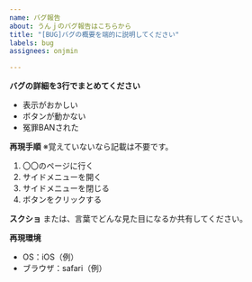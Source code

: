 ```yaml
---
name: バグ報告
about: うんｊのバグ報告はこちらから
title: "[BUG]バグの概要を端的に説明してください"
labels: bug
assignees: onjmin

---
```


**バグの詳細を3行でまとめてください**
- 表示がおかしい
- ボタンが動かない 
- 冤罪BANされた

**再現手順**
※覚えていないなら記載は不要です。
1. 〇〇のページに行く
2. サイドメニューを開く
3. サイドメニューを閉じる
4. ボタンをクリックする

**スクショ**
または、言葉でどんな見た目になるか共有してください。

**再現環境**
 - OS：iOS（例）
 - ブラウザ：safari（例）
